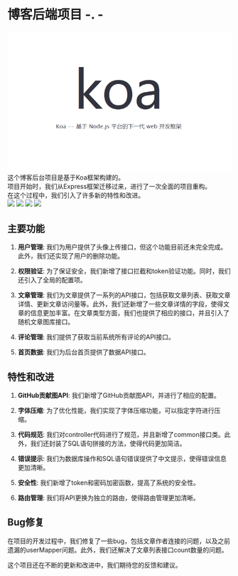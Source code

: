 # 博客后端项目 -. -

<img src="https://github.com/lzyszds/bokeadminkoa/blob/master/mdfiles/koaLogo.png?raw=true">
<br>这个博客后台项目是基于Koa框架构建的。
<br>项目开始时，我们从Express框架迁移过来，进行了一次全面的项目重构。
<br>在这个过程中，我们引入了许多新的特性和改进。
<br>
<img src="https://img.shields.io/badge/node-20.x-brightgreen.svg">
<img src="https://img.shields.io/badge/Mysql-5.x-brightgreen" >
<img src="https://img.shields.io/badge/Koa-2.x-blue" >
<img src="https://img.shields.io/badge/TypeScript-5.x-yellow">


## 主要功能

1. **用户管理**: 我们为用户提供了头像上传接口，但这个功能目前还未完全完成。此外，我们还实现了用户的删除功能。

2. **权限验证**: 为了保证安全，我们新增了接口拦截和token验证功能。同时，我们还引入了全局的配置项。

3. **文章管理**:
   我们为文章提供了一系列的API接口，包括获取文章列表、获取文章详情、更新文章访问量等。此外，我们还新增了一些文章详情的字段，使得文章的信息更加丰富。在文章类型方面，我们也提供了相应的接口，并且引入了随机文章图库接口。

4. **评论管理**: 我们提供了获取当前系统所有评论的API接口。

5. **首页数据**: 我们为后台首页提供了数据API接口。

## 特性和改进

1. **GitHub贡献图API**: 我们新增了GitHub贡献图API，并进行了相应的配置。

2. **字体压缩**: 为了优化性能，我们实现了字体压缩功能，可以指定字符进行压缩。

3. **代码规范**: 我们对controller代码进行了规范，并且新增了common接口类。此外，我们还封装了SQL语句拼接的方法，使得代码更加简洁。

4. **错误提示**: 我们为数据库操作和SQL语句错误提供了中文提示，使得错误信息更加清晰。

5. **安全性**: 我们新增了token和密码加密函数，提高了系统的安全性。

6. **路由管理**: 我们将API更换为独立的路由，使得路由管理更加清晰。

## Bug修复

在项目的开发过程中，我们修复了一些bug，包括文章作者连接的问题，以及之前遗漏的userMapper问题。此外，我们还解决了文章列表接口count数量的问题。

这个项目还在不断的更新和改进中，我们期待您的反馈和建议。